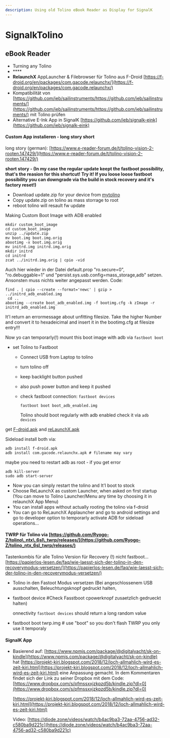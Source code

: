 ```yaml
---
description: Using old Tolino eBook Reader as Display for SignalK
---
```


# SignalkTolino

## eBook Reader



* Turning any Tolino
* \*\*\*\*
* **RelaunchX** AppLauncher & Filebrowser für Tolino aus F-Droid [https://f-droid.org/en/packages/com.gacode.relaunchx/](https://f-droid.org/en/packages/com.gacode.relaunchx/)
* Kompatibilität von [https://github.com/ieb/sailinstruments/https://github.com/ieb/sailinstruments/](https://github.com/ieb/sailinstruments/https://github.com/ieb/sailinstruments/) mit Tolino prüfen
* Alternative E-Ink App in SignalK [https://github.com/ieb/signalk-eink](https://github.com/ieb/signalk-eink)

#### Custom App instalieren - long story short

long story \(german\): [https://www.e-reader-forum.de/t/tolino-vision-2-rooten.147429/](https://www.e-reader-forum.de/t/tolino-vision-2-rooten.147429/)

**short story - \(In my case the regular update keept the fastboot possibility, that's the reasion for this shortcut! Try it! If you loose loose fastboot possibility you can downgrade via the build in stock recovery and it's factory reset!\)**

* Download update.zip for your device from [mytolino](https://mytolino.de/software-updates/)
* Copy update.zip on tolino as mass storrage to root
* reboot tolino will resault fw update

Making Custom Boot Image with ADB enabled

```text
mkdir custom_boot_image
cd custom_boot_image
unzip ../update.zip
mv boot.img boot.img.orig
abootimg -x boot.img.orig
mv initrd.img initrd.img.orig
mkdir initrd
cd initrd
zcat ../initrd.img.orig | cpio -vid
```

Auch hier wieder in der Datei default.prop "ro.secure=0", "ro.debuggable=1" und "persist.sys.usb.config=mass\_storage,adb" setzen. Ansonsten muss nichts weiter angepasst werden. Code:

```text
find . | cpio --create --format='newc' | gzip > ../initrd_adb_enabled.img
 cd ..
abootimg --create boot_adb_enabled.img -f bootimg.cfg -k zImage -r initrd_adb_enabled.img
```

It'l return an errormessage about unfitting filesize. Take the higher Number and convert it to hexadeicimal and insert it in the bootimg.cfg at filesize entry!!!

Now yo can temporarly\(!\) mount this boot image with adb via `fastboot boot`

* set Tolino to Fastboot
  * Connect USB from Laptop to tolino
  * turn tolino off
  * keep backlight button pushed
  * also push power button and keep it pushed
  * check fastboot connection: `fastboot devices`

    ```text
    fastboot boot boot_adb_enabled.img
    ```

    Tolino should boot regularly with adb enabled check it via `adb devices`

get [F-droid.apk](https://f-droid.org) and [reLaunchX.apk](https://f-droid.org/de/packages/com.gacode.relaunchx/)

Sideload install both via:

```text
adb install f-droid.apk
adb install com.gacode.relaunchx.apk # filename may vary
```

maybe you need to restart adb as root - if you get error

```text
adb kill-server
sudo adb start-server
```

* Now you can simply restart the tolino and It'l boot to stock
* Choose ReLaunchX as custom Launcher, when asked on first startup \(You can move to Tolino Launcher/Menu any time by choosing it in relaunchX App Menu\)
* You can install apps without actually rooting the tolino via f-droid
* You can go to ReLaunchX Applauncher and go to android settings and go to developer option to temporarly activate ADB for sideload operations...

#### TWRP für Tolino via [https://github.com/Ryogo-Z/tolino\_ntx\_6sl\_twrp/releases/](https://github.com/Ryogo-Z/tolino_ntx_6sl_twrp/releases/)

Tastenkombis für alle Tolino Version für Recovery \(!\) nicht fastboot... [https://papierlos-lesen.de/faq/wie-laesst-sich-der-tolino-in-den-recoverymodus-versetzen/](https://papierlos-lesen.de/faq/wie-laesst-sich-der-tolino-in-den-recoverymodus-versetzen/)

* Tolino in den Fastoot Modus versetzen \(Bei angeschlossenem USB ausschalten, Beleuchtungsknopf gedruckt halten,
* fastboot device \#Check Fasstboot cpowerknopf zusaetzlich gedrueckt halten\)

  onnectivity `fastboot devices` should return a long random value

* fastboot boot twrp.img \# use "boot" so you don't flash TWRP you only use it temporaly

#### SignalK App

* Basierend auf: [https://www.npmjs.com/package/@digitalyacht/sk-on-kindle](https://www.npmjs.com/package/@digitalyacht/sk-on-kindle) hat [https://projekt-kiri.blogspot.com/2018/12/loch-allmahlich-wird-es-zeit-kiri.html](https://projekt-kiri.blogspot.com/2018/12/loch-allmahlich-wird-es-zeit-kiri.html) eine Anpassung gemacht. In dem Kommentaren findet sich der Link zu seiner Dropbox mit dem Code: [https://www.dropbox.com/s/pfmssxxjzkpzd5b/kindle.zip?dl=0](https://www.dropbox.com/s/pfmssxxjzkpzd5b/kindle.zip?dl=0)

  [https://projekt-kiri.blogspot.com/2018/12/loch-allmahlich-wird-es-zeit-kiri.html](https://projekt-kiri.blogspot.com/2018/12/loch-allmahlich-wird-es-zeit-kiri.html)

  Video: [https://diode.zone/videos/watch/b4ac9ba3-72aa-4756-ad32-c580ba9d221c](https://diode.zone/videos/watch/b4ac9ba3-72aa-4756-ad32-c580ba9d221c)
